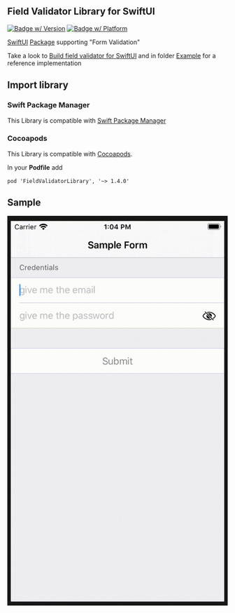 ## Field Validator Library for SwiftUI

[![Badge w/ Version](https://cocoapod-badges.herokuapp.com/v/FieldValidatorLibrary/badge.png)](https://cocoadocs.org/docsets/FieldValidatorLibrary)
[![Badge w/ Platform](https://cocoapod-badges.herokuapp.com/p/FieldValidatorLibrary/badge.svg)](https://cocoadocs.org/docsets/FieldValidatorLibrary)

[SwiftUI](https://developer.apple.com/documentation/swiftui) [Package](https://swift.org/package-manager/) supporting "Form Validation"

Take a look to [Build field validator for SwiftUI](https://soulsoftware-bsc.blogspot.com/2019/10/build-field-validator-for-swiftui.html) and in folder [Example](Example) for a reference implementation

## Import library

### Swift Package Manager

This Library is compatible with [Swift Package Manager](https://swift.org/package-manager/)

### Cocoapods

This Library is compatible with [Cocoapods](https://cocoapods.org).

In your **Podfile** add
```
pod 'FieldValidatorLibrary', '~> 1.4.0'
```

## Sample

![Sample](assets/FieldValidatorLibrarySample.gif)
